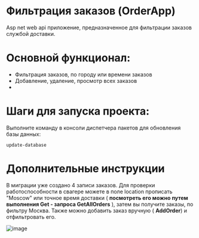 # Фильтрация заказов (OrderApp)
Asp net web api приложение, предназначенное для фильтрации заказов службой доставки. 

# Основной функционал:
* Фильтрация заказов, по городу или времени заказов 
* Добавление, удаление, просмотр всех заказов
* 
# Шаги для запуска проекта:
Выполните команду в консоли диспетчера пакетов для обновления базы данных:
```
update-database
```
# Дополнительные инструкции
В миграции уже создано 4 записи заказов. Для проверки работоспособности в свагере можете в поле location прописать "Moscow" или точное время доставки ( **посмотреть его можно путем выполнения Get - запроса GetAllOrders** ), затем вы получите заказы, по фильтру Москва. Также можно добавить заказ вручную ( **AddOrder**) и отфильтровать его.

![image](https://github.com/user-attachments/assets/ec3ae91d-d8a4-427b-87b9-54964180a50d)
